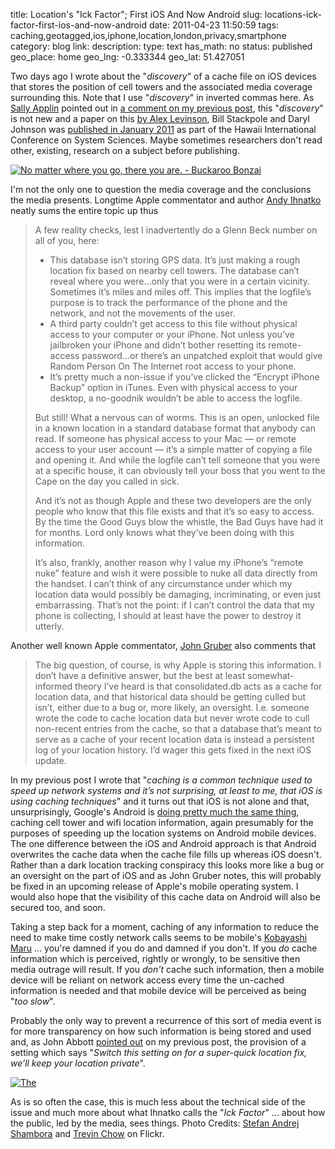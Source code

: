 title: Location's "Ick Factor"; First iOS And Now Android
slug: locations-ick-factor-first-ios-and-now-android
date: 2011-04-23 11:50:59
tags: caching,geotagged,ios,iphone,location,london,privacy,smartphone
category: blog
link: 
description: 
type: text
has_math: no
status: published
geo_place: home
geo_lng: -0.333344
geo_lat: 51.427051

Two days ago I wrote about the "*discovery*" of a cache file on iOS devices that stores the position of cell towers and the associated media coverage surrounding this. Note that I use "*discovery*" in inverted commas here. As [Sally Applin](https://www.sally.com/ "https://www.sally.com/") pointed out in [a comment on my previous post](/2011/04/21/ios-location-tracking-gross-invasion-of-privacy-or-media-sensationalism), this "*discovery*" is not new and a paper on this [by Alex Levinson](https://alexlevinson.wordpress.com/2011/04/21/3-major-issues-with-the-latest-iphone-tracking-discovery/ "https://alexlevinson.wordpress.com/2011/04/21/3-major-issues-with-the-latest-iphone-tracking-discovery/"), Bill Stackpole and Daryl Johnson was [published in January 2011](https://www.computer.org/portal/web/csdl/doi/10.1109/HICSS.2011.440 "https://www.computer.org/portal/web/csdl/doi/10.1109/HICSS.2011.440") as part of the Hawaii International Conference on System Sciences. Maybe sometimes researchers don't read other, existing, research on a subject before publishing.

<!-- TEASER_END -->

[![No matter where you go, there you are. - Buckaroo Bonzai](https://farm1.static.flickr.com/209/493343628_98052395a0_d.jpg)](https://www.flickr.com/photos/st_a_sh/493343628/in/faves-vicchi/ "No matter where you go, there you are. - Buckaroo Bonzai")

I'm not the only one to question the media coverage and the conclusions the media presents. Longtime Apple commentator and author [Andy Ihnatko](https://ihnatko.com/2011/04/20/hey-wonderful-theres-a-location-tracking-file-on-my-iphone/ "https://ihnatko.com/2011/04/20/hey-wonderful-theres-a-location-tracking-file-on-my-iphone/") neatly sums the entire topic up thus



> A few reality checks, lest I inadvertently do a Glenn Beck number on all of you, here:
> * This database isn’t storing GPS data. It’s just making a rough location fix based on nearby cell towers. The database can’t reveal where you were…only that you were in a certain vicinity. Sometimes it’s miles and miles off. This implies that the logfile’s purpose is to track the performance of the phone and the network, and not the movements of the user.
> * A third party couldn’t get access to this file without physical access to your computer or your iPhone. Not unless you’ve jailbroken your iPhone and didn’t bother resetting its remote-access password…or there’s an unpatched exploit that would give Random Person On The Internet root access to your phone.
> * It’s pretty much a non-issue if you’ve clicked the “Encrypt iPhone Backup” option in iTunes. Even with physical access to your desktop, a no-goodnik wouldn’t be able to access the logfile.
> 
> 
> But still! What a nervous can of worms. This is an open, unlocked file in a known location in a standard database format that anybody can read. If someone has physical access to your Mac — or remote access to your user account — it’s a simple matter of copying a file and opening it. And while the logfile can’t tell someone that you were at a specific house, it can obviously tell your boss that you went to the Cape on the day you called in sick.
> 
> And it’s not as though Apple and these two developers are the only people who know that this file exists and that it’s so easy to access. By the time the Good Guys blow the whistle, the Bad Guys have had it for months. Lord only knows what they’ve been doing with this information.
> 
> It’s also, frankly, another reason why I value my iPhone’s “remote nuke” feature and wish it were possible to nuke all data directly from the handset. I can’t think of any circumstance under which my location data would possibly be damaging, incriminating, or even just embarrassing. That’s not the point: if I can’t control the data that my phone is collecting, I should at least have the power to destroy it utterly.


Another well known Apple commentator, [John Gruber](https://daringfireball.net/linked/2011/04/21/andy-ihnatko-location-log "https://daringfireball.net/linked/2011/04/21/andy-ihnatko-location-log") also comments that

> The big question, of course, is why Apple is storing this information. I don’t have a definitive answer, but the best at least somewhat-informed theory I’ve heard is that consolidated.db acts as a cache for location data, and that historical data should be getting culled but isn’t, either due to a bug or, more likely, an oversight. I.e. someone wrote the code to cache location data but never wrote code to cull non-recent entries from the cache, so that a database that’s meant to serve as a cache of your recent location data is instead a persistent log of your location history. I’d wager this gets fixed in the next iOS update.


In my previous post I wrote that "*caching is a common technique used to speed up network systems and it’s not surprising, at least to me, that iOS is using caching techniques*" and it turns out that iOS is not alone and that, unsurprisingly, Google's Android is [doing pretty much the same thing](https://github.com/packetlss/android-locdump "https://github.com/packetlss/android-locdump"), caching cell tower and wifi location information, again presumably for the purposes of speeding up the location systems on Android mobile devices. The one difference between the iOS and Android approach is that Android overwrites the cache data when the cache file fills up whereas iOS doesn't. Rather than a dark location tracking conspiracy this looks more like a bug or an oversight on the part of iOS and as John Gruber notes, this will probably be fixed in an upcoming release of Apple's mobile operating system. I would also hope that the visibility of this cache data on Android will also be secured too, and soon.

Taking a step back for a moment, caching of any information to reduce the need to make time costly network calls seems to be mobile's [Kobayashi Maru](https://en.wikipedia.org/wiki/Kobayashi_Maru "https://en.wikipedia.org/wiki/Kobayashi_Maru") ... you're damned if you do and damned if you don't. If you *do* cache information which is perceived, rightly or wrongly, to be sensitive then media outrage will result. If you *don't* cache such information, then a mobile device will be reliant on network access every time the un-cached information is needed and that mobile device will be perceived as being "*too slow*".

Probably the only way to prevent a recurrence of this sort of media event is for more transparency on how such information is being stored and used and, as John Abbott [pointed out](/2011/04/21/ios-location-tracking-gross-invasion-of-privacy-or-media-sensationalism) on my previous post, the provision of a setting which says "*Switch this setting on for a super-quick location fix, we’ll keep your location private*".

[![The](https://farm4.static.flickr.com/3158/2614601295_92720a02cb_d.jpg)](https://www.flickr.com/photos/trevin/2614601295/ "The Ick Factor")

As is so often the case, this is much less about the technical side of the issue and much more about what Ihnatko calls the "*Ick Factor*" ... about how the public, led by the media, sees things.
Photo Credits: [Stefan Andrej Shambora](https://www.flickr.com/photos/st_a_sh/493343628/in/faves-vicchi/ "https://www.flickr.com/photos/st_a_sh/493343628/in/faves-vicchi/") and [Trevin Chow](https://www.flickr.com/photos/trevin/2614601295/ "https://www.flickr.com/photos/trevin/2614601295/") on Flickr.


